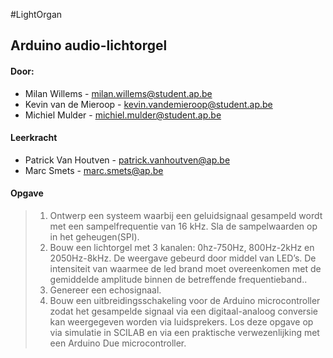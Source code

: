 #LightOrgan
## Arduino audio-lichtorgel 

#### Door:

* Milan Willems - <milan.willems@student.ap.be>
* Kevin van de Mieroop - <kevin.vandemieroop@student.ap.be>
* Michiel Mulder - <michiel.mulder@student.ap.be>

#### Leerkracht

* Patrick Van Houtven - <patrick.vanhoutven@ap.be>
* Marc Smets - <marc.smets@ap.be>

#### Opgave

> 1. Ontwerp een systeem waarbij een geluidsignaal gesampeld wordt met een sampelfrequentie van 16 kHz. Sla de sampelwaarden op in het geheugen(SPI).
> 2. Bouw een lichtorgel met 3 kanalen: 0hz-750Hz, 800Hz-2kHz en 2050Hz-8kHz. De weergave gebeurd door middel van LED’s. De intensiteit van waarmee de led brand moet overeenkomen met de gemiddelde amplitude binnen de betreffende frequentieband..
> 3. Genereer een echosignaal.
> 4. Bouw een uitbreidingsschakeling voor de Arduino microcontroller zodat het gesampelde signaal via een digitaal-analoog conversie kan weergegeven worden via luidsprekers.
> Los deze opgave op via simulatie in SCILAB en via een praktische verwezenlijking met een Arduino Due microcontroller.

